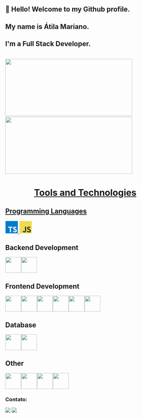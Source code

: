 ## 👋 Hello! Welcome to my Github profile.
## My name is Átila Mariano.

## I'm a Full Stack Developer.
          
<div><br>
     <a href="https://github.com/atilamariano">
     <img height="180em" width="400em" src="https://github-readme-stats.vercel.app/api?username=atilamariano&show_icons=true&theme=dracula&include_all_commits=true&count_private=true"/>
     <img height="180em" width="400em" src="https://github-readme-stats.vercel.app/api/top-langs/?username=atilamariano&layout=compact&langs_count=7&theme=dracula"/>
</div>           
          
## <h1 text align="center">Tools and Technologies</h1>

## Programming Languages
<p>
<a href="https://www.typescriptlang.org/" target="_blank" rel="noreferrer"> <img src="https://raw.githubusercontent.com/devicons/devicon/master/icons/typescript/typescript-original.svg" alt="typescript" width="40" height="40"/> </a><a href="https://developer.mozilla.org/en-US/docs/Web/JavaScript" target="_blank" rel="noreferrer"> <img src="https://raw.githubusercontent.com/devicons/devicon/master/icons/javascript/javascript-original.svg" alt="javascript" width="40" height="40"/> </a>
</p>


## Backend Development
<img align="center" src="https://cdn.jsdelivr.net/gh/devicons/devicon/icons/nestjs/nestjs-plain-wordmark.svg" width="50" height="50"/><img align="center" src="https://cdn.jsdelivr.net/gh/devicons/devicon/icons/nodejs/nodejs-plain.svg" width="50" height="50"/>



## Frontend Development
<img align="center" src="https://cdn.jsdelivr.net/gh/devicons/devicon/icons/html5/html5-original.svg" width="50" height="50"/><img align="center" src="https://cdn.jsdelivr.net/gh/devicons/devicon/icons/css3/css3-original.svg" width="50" height="50"/><img align="center" src="https://cdn.jsdelivr.net/gh/devicons/devicon/icons/react/react-original.svg" width="50" height="50"/><img align="center" src="https://cdn.jsdelivr.net/gh/devicons/devicon/icons/bootstrap/bootstrap-original.svg" width="50" height="50"/><img align="center" src="https://cdn.jsdelivr.net/gh/devicons/devicon/icons/angularjs/angularjs-original.svg"  width="50" height="50"/><img align="center" src="https://cdn.jsdelivr.net/gh/devicons/devicon/icons/sass/sass-original.svg" width="50" height="50"/>

## Database
<img align="center" src="https://cdn.jsdelivr.net/gh/devicons/devicon/icons/postgresql/postgresql-plain-wordmark.svg" width="50" height="50"/><img align="center" src="https://cdn.jsdelivr.net/gh/devicons/devicon/icons/mongodb/mongodb-original-wordmark.svg" width="50" height="50"/>

<!--## Testing
<p>
<a href="https://mochajs.org" target="_blank" rel="noreferrer"> <img src="https://www.vectorlogo.zone/logos/mochajs/mochajs-icon.svg" alt="mocha" width="40" height="40"/> </a> <a href="https://jestjs.io" target="_blank" rel="noreferrer"> <img src="https://www.vectorlogo.zone/logos/jestjsio/jestjsio-icon.svg" alt="jest" width="40" height="40"/> </a> 
</p>-->

## Other
<img img align="center" src="https://cdn.jsdelivr.net/gh/devicons/devicon/icons/docker/docker-plain-wordmark.svg" width="50" height="50"/><img align="center" src="https://cdn.jsdelivr.net/gh/devicons/devicon/icons/git/git-original.svg" width="50" height="50"/><img align="center" src="https://cdn.jsdelivr.net/gh/devicons/devicon/icons/vscode/vscode-original-wordmark.svg" width="50" height="50"/><img align="center" src="https://cdn.jsdelivr.net/gh/devicons/devicon/icons/heroku/heroku-plain-wordmark.svg" width="50" height="50"/>

### Contato:

<div>
      <a href="mailto:atilamariano27@gmail.com" target="_blank"><img src="https://img.shields.io/badge/Gmail-D14836?style=for-the-badge&logo=gmail&logoColor=white" target="_blank"></a>
      <a href="https://www.linkedin.com/in/atilamariano" target="_blank"><img src="https://img.shields.io/badge/-LinkedIn-%230077B5?style=for-the-badge&logo=linkedin&logoColor=white" target="_blank"></a>   
</div>
